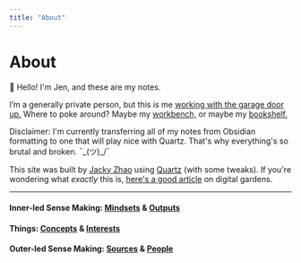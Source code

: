 ```yaml
---
title: "About"
---
```


# About


👋  Hello! I'm Jen, and these are my notes. 

I’m a generally private person, but this is me [working with the garage door up.](Work-with-the-garage-door-up.md) Where to poke around? Maybe my [workbench,](workbench.md) or maybe my [bookshelf.](library.md)

Disclaimer: I'm currently transferring all of my notes from Obsidian formatting to one that will play nice with Quartz. That's why everything's so brutal and broken.  ¯\_(ツ)_/¯


This site was built by [Jacky Zhao](https://jzhao.xyz/) using [Quartz](https://github.com/jackyzha0/quartz) (with some tweaks). If you're wondering what *exactly* this is, [here's a good article](https://www.technologyreview.com/2020/09/03/1007716/digital-gardens-let-you-cultivate-your-own-little-bit-of-the-internet/) on digital gardens.

---

#### Inner-led Sense Making: [Mindsets](Mindset.md) & [Outputs](Outputs.md)

#### Things: [Concepts](Concepts.md) & [Interests](Interests.md)

#### Outer-led Sense Making: [Sources](005MOC%20Sources.md) & [People](006MOC%20People.md)
